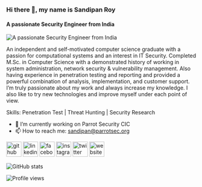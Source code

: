 ### Hi there 👋, my name is Sandipan Roy
#### A passionate Security Engineer from India
![A passionate Security Engineer from India](https://arturssmirnovs.github.io/github-profile-readme-generator/images/banner.png)

An independent and self-motivated computer science graduate with a passion for computational systems and an interest in IT Security. Completed M.Sc. in Computer Science with a demonstrated history of working in system administration, network security & vulnerability management. Also having experience in penetration testing and reporting and provided a powerful combination of analysis, implementation, and customer support. I’m truly passionate about my work and always increase my knowledge. I also like to try new technologies and improve myself under each point of view.

Skills: Penetration Test | Threat Hunting | Security Research

- 🔭 I’m currently working on Parrot Security CIC 
- 📫 How to reach me: sandipan@parrotsec.org 


[<img src='https://cdn.jsdelivr.net/npm/simple-icons@3.0.1/icons/github.svg' alt='github' height='40'>](https://github.com/Bytehackr)  [<img src='https://cdn.jsdelivr.net/npm/simple-icons@3.0.1/icons/linkedin.svg' alt='linkedin' height='40'>](https://www.linkedin.com/in/Bytehackr/)  [<img src='https://cdn.jsdelivr.net/npm/simple-icons@3.0.1/icons/facebook.svg' alt='facebook' height='40'>](https://www.facebook.com/Bytehackr)  [<img src='https://cdn.jsdelivr.net/npm/simple-icons@3.0.1/icons/instagram.svg' alt='instagram' height='40'>](https://www.instagram.com/Bytehackr/)  [<img src='https://cdn.jsdelivr.net/npm/simple-icons@3.0.1/icons/twitter.svg' alt='twitter' height='40'>](https://twitter.com/Bytehackr)  [<img src='https://cdn.jsdelivr.net/npm/simple-icons@3.0.1/icons/icloud.svg' alt='website' height='40'>](sandipan.ml)  

![GitHub stats](https://github-readme-stats.vercel.app/api?username=Bytehackr&show_icons=true&count_private=true)  

![Profile views](https://gpvc.arturio.dev/Bytehackr)  
